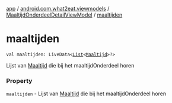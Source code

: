 [app](../../index.md) / [android.com.what2eat.viewmodels](../index.md) / [MaaltijdOnderdeelDetailViewModel](index.md) / [maaltijden](./maaltijden.md)

# maaltijden

`val maaltijden: LiveData<`[`List`](https://kotlinlang.org/api/latest/jvm/stdlib/kotlin.collections/-list/index.html)`<`[`Maaltijd`](../../android.com.what2eat.model/-maaltijd/index.md)`>?>`

Lijst van [Maaltijd](../../android.com.what2eat.model/-maaltijd/index.md) die bij het maaltijdOnderdeel horen

### Property

`maaltijden` - Lijst van [Maaltijd](../../android.com.what2eat.model/-maaltijd/index.md) die bij het maaltijdOnderdeel horen